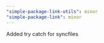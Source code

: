```yaml
---
"simple-package-link-utils": minor
"simple-package-link": minor
---
```


Added try catch for syncfiles
